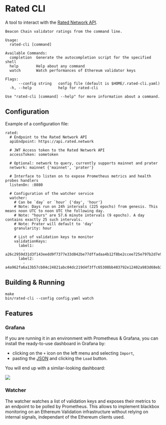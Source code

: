 # Rated CLI

A tool to interact with the [Rated Network API](https://api.rated.network/docs).

```
Beacon Chain validator ratings from the command line.

Usage:
  rated-cli [command]

Available Commands:
  completion  Generate the autocompletion script for the specified shell
  help        Help about any command
  watch       Watch performances of Ethereum validator keys

Flags:
      --config string   config file (default is $HOME/.rated-cli.yaml)
  -h, --help            help for rated-cli

Use "rated-cli [command] --help" for more information about a command.
```

## Configuration 

Example of a configuration file:

```
rated:
  # Endpoint to the Rated Network API
  apiEndpoint: https://api.rated.network

  # JWT Access token to the Rated Network API
  accessToken: sometoken

  # Optional: network to query, currently supports mainnet and prater
  network: mainnet {'mainnet', 'prater'}

  # Interface to listen on to expose Prometheus metrics and health probes handlers
  listenOn: :8080
  
  # Configuration of the watcher service
  watcher:
    # Can be `day` or `hour` {'day', 'hour'}
    # Note: Days run on 24h intervals (225 epochs) from genesis. This means noon UTC to noon UTC the following day.
    # Note: "hours" are 57.6 minute intervals (9 epochs). A day contains exactly 25 such intervals.
    # Note: Prater will default to 'day'
    granularity: hour

    # List of validation keys to monitor
    validationKeys:
      label1:
        - a26c2959d31d3f143eedd9f7377e33d842be77dffadaa4b12f8be2ccee725e797b2d7e93d5c55dbc1cb35177181401f4
      label2:
        - a4a962fa6a13b57cb04c24821abc04dc219d4f3ffc65308bb483792e12402a983d68eb304a3af87e95ea9f9d8163ef46
```

## Building & Running

```
make
bin/rated-cli --config config.yaml watch
```

## Features

### Grafana

If you are running it in an environment with Prometheus & Grafana, you can
install the ready-to-use dashboard in Grafana by:

- clicking on the `+` icon on the left menu and selecting `Import`,
- pasting the [JSON](grafana/dashboard.json) and clicking the `Load` button.

You will end up with a similar-looking dashboard:

![](grafana/rated-dashboard.png)

### Watcher

The watcher watches a list of validation keys and exposes their metrics to an
endpoint to be polled by Prometheus. This allows to implement blackbox
monitoring on an Ethereum Validation infrastructure without relying on internal
signals, independant of the Ethereum clients used.

